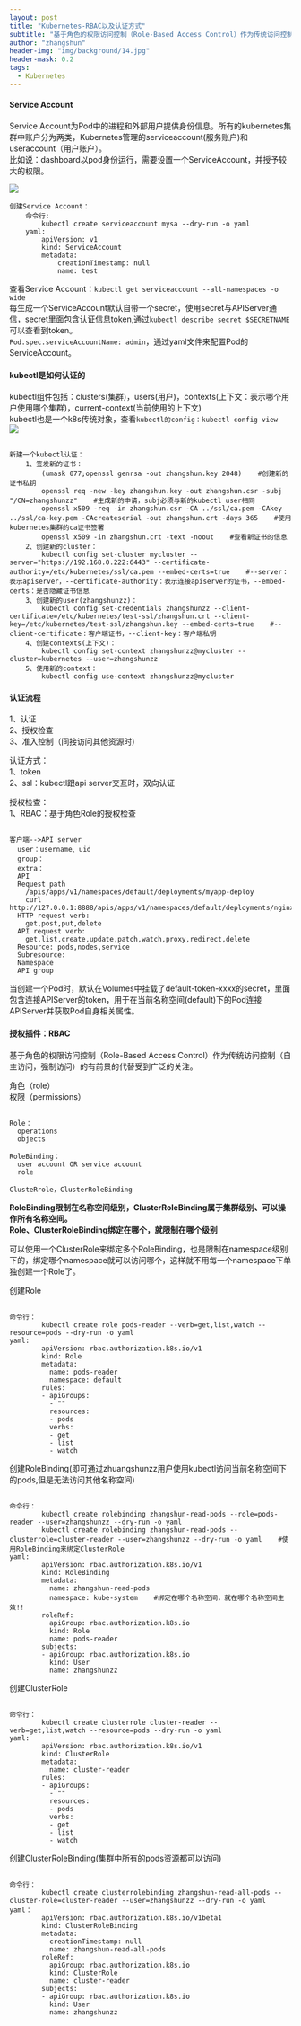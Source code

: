 ```yaml
---
layout: post
title: "Kubernetes-RBAC以及认证方式"
subtitle: "基于角色的权限访问控制（Role-Based Access Control）作为传统访问控制（自主访问，强制访问）的有前景的代替受到广泛的关注。"
author: "zhangshun"
header-img: "img/background/14.jpg"
header-mask: 0.2
tags:
  - Kubernetes
---
```


#### Service Account


Service Account为Pod中的进程和外部用户提供身份信息。所有的kubernetes集群中账户分为两类，Kubernetes管理的serviceaccount(服务账户)和useraccount（用户账户）。<br>
比如说：dashboard以pod身份运行，需要设置一个ServiceAccount，并授予较大的权限。

![](/img/in-post/2019-09-05-Kubernetes-RBAC以及认证方式/ServiceAccount.png)

```
创建Service Account：
	命令行:
		kubectl create serviceaccount mysa --dry-run -o yaml
	yaml:
		apiVersion: v1
		kind: ServiceAccount
		metadata:
			creationTimestamp: null
			name: test
```

查看Service Account：`kubectl get serviceaccount --all-namespaces -o wide`<br>
每生成一个ServiceAccount默认自带一个secret，使用secret与APIServer通信，secret里面包含认证信息token,通过`kubectl describe secret $SECRETNAME`可以查看到token。<br>
`Pod.spec.serviceAccountName: admin`，通过yaml文件来配置Pod的ServiceAccount。

#### kubectl是如何认证的

kubectl组件包括：clusters(集群)，users(用户)，contexts(上下文：表示哪个用户使用哪个集群)，current-context(当前使用的上下文)<br>
kubectl也是一个k8s传统对象，查看`kubectl的config：kubectl config view`<br>
![](/img/in-post/2019-09-05-Kubernetes-RBAC以及认证方式/Kubectl.png)

```

新建一个kubectl认证：
    1、签发新的证书：
        (umask 077;openssl genrsa -out zhangshun.key 2048)    #创建新的证书私钥
        openssl req -new -key zhangshun.key -out zhangshun.csr -subj "/CN=zhangshunzz"    #生成新的申请，subj必须与新的kubectl user相同
        openssl x509 -req -in zhangshun.csr -CA ../ssl/ca.pem -CAkey ../ssl/ca-key.pem -CAcreateserial -out zhangshun.crt -days 365    #使用kubernetes集群的ca证书签署
        openssl x509 -in zhangshun.crt -text -noout    #查看新证书的信息
    2、创建新的cluster：
        kubectl config set-cluster mycluster --server="https://192.168.0.222:6443" --certificate-authority=/etc/kubernetes/ssl/ca.pem --embed-certs=true    #--server：表示apiserver，--certificate-authority：表示连接apiserver的证书，--embed-certs：是否隐藏证书信息
    3、创建新的user(zhangshunzz)：
        kubectl config set-credentials zhangshunzz --client-certificate=/etc/kubernetes/test-ssl/zhangshun.crt --client-key=/etc/kubernetes/test-ssl/zhangshun.key --embed-certs=true    #--client-certificate：客户端证书，--client-key：客户端私钥
    4、创建contexts(上下文)：
        kubectl config set-context zhangshunzz@mycluster --cluster=kubernetes --user=zhangshunzz
    5、使用新的context：
        kubectl config use-context zhangshunzz@mycluster

```

#### 认证流程

1、认证<br>
2、授权检查<br>
3、准入控制（间接访问其他资源时)

认证方式：<br>
1、token<br>
2、ssl：kubectl跟api server交互时，双向认证

授权检查：<br>
1、RBAC：基于角色Role的授权检查

```

客户端-->API server
  user：username、uid
  group：
  extra：
  API
  Request path
    /apis/apps/v1/namespaces/default/deployments/myapp-deploy
    curl http://127.0.0.1:8888/apis/apps/v1/namespaces/default/deployments/nginx
  HTTP request verb:
    get,post,put,delete
  API request verb:
    get,list,create,update,patch,watch,proxy,redirect,delete
  Resource: pods,nodes,service
  Subresource:
  Namespace
  API group

```

当创建一个Pod时，默认在Volumes中挂载了default-token-xxxx的secret，里面包含连接APIServer的token，用于在当前名称空间(default)下的Pod连接APIServer并获取Pod自身相关属性。

#### 授权插件：RBAC

基于角色的权限访问控制（Role-Based Access Control）作为传统访问控制（自主访问，强制访问）的有前景的代替受到广泛的关注。<br>

角色（role）<br>
权限（permissions）

```

Role：
  operations
  objects

RoleBinding：
  user account OR service account
  role

ClusteRrole，ClusterRoleBinding

```

**RoleBinding限制在名称空间级别，ClusterRoleBinding属于集群级别、可以操作所有名称空间。**<br>
**Role、ClusterRoleBinding绑定在哪个，就限制在哪个级别**

可以使用一个ClusterRole来绑定多个RoleBinding，也是限制在namespace级别下的，绑定哪个namespace就可以访问哪个，这样就不用每一个namespace下单独创建一个Role了。

创建Role<br>
```

命令行：
        kubectl create role pods-reader --verb=get,list,watch --resource=pods --dry-run -o yaml 
yaml:
		apiVersion: rbac.authorization.k8s.io/v1
		kind: Role
		metadata:
  		  name: pods-reader
  		  namespace: default
		rules:
		- apiGroups:
  		  - ""
  		  resources:
  		  - pods
  		  verbs:
  		  - get
  		  - list
  		  - watch

```

创建RoleBinding(即可通过zhuangshunzz用户使用kubectl访问当前名称空间下的pods,但是无法访问其他名称空间)<br>
```

命令行：
        kubectl create rolebinding zhangshun-read-pods --role=pods-reader --user=zhangshunzz --dry-run -o yaml
        kubectl create rolebinding zhangshun-read-pods --clusterrole=cluster-reader --user=zhangshunzz --dry-run -o yaml    #使用RoleBinding来绑定ClusterRole
yaml:
		apiVersion: rbac.authorization.k8s.io/v1
		kind: RoleBinding
		metadata:
		  name: zhangshun-read-pods
		  namespace: kube-system    #绑定在哪个名称空间，就在哪个名称空间生效!!
		roleRef:
		  apiGroup: rbac.authorization.k8s.io
		  kind: Role
  		  name: pods-reader
		subjects:
		- apiGroup: rbac.authorization.k8s.io
  		  kind: User
  		  name: zhangshunzz

```

创建ClusterRole<br>

```

命令行：
        kubectl create clusterrole cluster-reader --verb=get,list,watch --resource=pods --dry-run -o yaml
yaml:
		apiVersion: rbac.authorization.k8s.io/v1
		kind: ClusterRole
		metadata:
		  name: cluster-reader
		rules:
		- apiGroups:
		  - ""
		  resources:
		  - pods
		  verbs:
		  - get
		  - list
		  - watch

```

创建ClusterRoleBinding(集群中所有的pods资源都可以访问)<br>

```

命令行：
        kubectl create clusterrolebinding zhangshun-read-all-pods --cluster-role=cluster-reader --user=zhangshunzz --dry-run -o yaml
yaml：
		apiVersion: rbac.authorization.k8s.io/v1beta1
		kind: ClusterRoleBinding
		metadata:
		  creationTimestamp: null
		  name: zhangshun-read-all-pods
		roleRef:
		  apiGroup: rbac.authorization.k8s.io
		  kind: ClusterRole
		  name: cluster-reader
		subjects:
		- apiGroup: rbac.authorization.k8s.io
		  kind: User
		  name: zhangshunzz

```